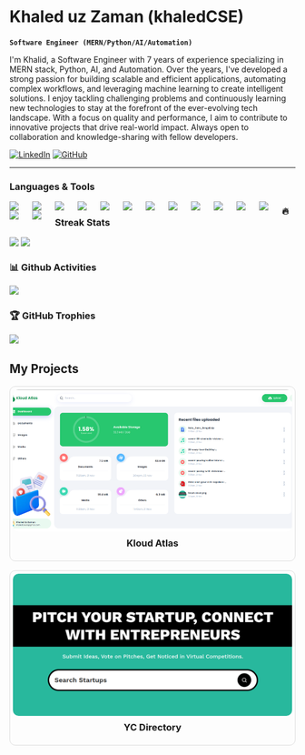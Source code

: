 # Khaled uz Zaman (khaledCSE)

**`Software Engineer (MERN/Python/AI/Automation)`**

I'm Khalid, a Software Engineer with 7 years of experience specializing in MERN stack, Python, AI, and Automation. Over the years, I've developed a strong passion for building scalable and efficient applications, automating complex workflows, and leveraging machine learning to create intelligent solutions. I enjoy tackling challenging problems and continuously learning new technologies to stay at the forefront of the ever-evolving tech landscape. With a focus on quality and performance, I aim to contribute to innovative projects that drive real-world impact. Always open to collaboration and knowledge-sharing with fellow developers.

<!-- Social icons section -->

[![LinkedIn](https://img.shields.io/badge/LinkedIn-%230077B5.svg?style=for-the-badge&logo=linkedin&logoColor=white)](https://linkedin.com/in/khaledCSE10)
[![GitHub](https://img.shields.io/badge/github-%23121011.svg?style=for-the-badge&logo=github&logoColor=white)](https://github.com/khaledCSE)

<!-- [![](https://visitcount.itsvg.in/api?id=khaledCSE&icon=0&color=0)](https://visitcount.itsvg.in) -->

---

<!--
**khaledCSE/khaledCSE** is a ✨ _special_ ✨ repository because its `README.md` (this file) appears on your GitHub profile.

Here are some ideas to get you started:

- 🔭 I’m currently working on ...
- 🌱 I’m currently learning ...
- 👯 I’m looking to collaborate on ...
- 🤔 I’m looking for help with ...
- 💬 Ask me about ...
- 📫 How to reach me: ...
- 😄 Pronouns: ...
- ⚡ Fun fact: ...
-->

### Languages & Tools

<img align="left" width="30px" style="margin-right: 10px;" src="https://cdn.jsdelivr.net/gh/devicons/devicon@latest/icons/typescript/typescript-original.svg" />
<img align="left" width="30px" style="margin-right: 10px;" src="https://cdn.jsdelivr.net/gh/devicons/devicon@latest/icons/javascript/javascript-original.svg" />
<img align="left" width="30px" style="margin-right: 10px;" src="https://cdn.jsdelivr.net/gh/devicons/devicon@latest/icons/nodejs/nodejs-original.svg" />          
<img align="left" width="30px" style="margin-right: 10px;" src="https://cdn.jsdelivr.net/gh/devicons/devicon@latest/icons/react/react-original.svg" />
<img align="left" width="30px" style="margin-right: 10px;" src="https://cdn.jsdelivr.net/gh/devicons/devicon@latest/icons/nextjs/nextjs-original.svg" />
<img align="left" width="30px" style="margin-right: 10px;" src="https://cdn.jsdelivr.net/gh/devicons/devicon@latest/icons/svelte/svelte-original.svg" />
<img align="left" width="30px" style="margin-right: 10px;" src="https://cdn.jsdelivr.net/gh/devicons/devicon@latest/icons/python/python-original.svg" />
<img align="left" width="30px" style="margin-right: 10px;" src="https://cdn.jsdelivr.net/gh/devicons/devicon@latest/icons/flask/flask-original-wordmark.svg" />
<img align="left" width="30px" style="margin-right: 10px;" src="https://cdn.jsdelivr.net/gh/devicons/devicon@latest/icons/opencv/opencv-original-wordmark.svg" />
<img align="left" width="30px" style="margin-right: 10px;" src="https://cdn.jsdelivr.net/gh/devicons/devicon@latest/icons/amazonwebservices/amazonwebservices-plain-wordmark.svg" />
<img align="left" width="30px" style="margin-right: 10px;" src="https://cdn.jsdelivr.net/gh/devicons/devicon@latest/icons/azure/azure-original.svg" />
<img align="left" width="30px" style="margin-right: 10px;" src="https://cdn.jsdelivr.net/gh/devicons/devicon@latest/icons/azuresqldatabase/azuresqldatabase-original.svg" />
<img align="left" width="30px" style="margin-right: 10px;" src="https://cdn.jsdelivr.net/gh/devicons/devicon@latest/icons/mongodb/mongodb-original-wordmark.svg" />
<img align="left" width="30px" style="margin-right: 10px;" src="https://cdn.jsdelivr.net/gh/devicons/devicon@latest/icons/archlinux/archlinux-original.svg" />

### 🔥 Streak Stats

![](https://github-readme-streak-stats.herokuapp.com/?user=khaledCSE&theme=panda&hide_border=false)
![](https://github-readme-stats.vercel.app/api?username=khaledCSE&theme=panda&hide_border=false&include_all_commits=true&count_private=true)

### 📊 Github Activities

![](https://github-readme-stats.vercel.app/api/top-langs/?username=khaledCSE&theme=panda&hide_border=false&include_all_commits=true&count_private=true&layout=compact)

### 🏆 GitHub Trophies

![](https://github-profile-trophy.vercel.app/?username=khaledCSE&theme=panda&no-frame=false&no-bg=true&margin-w=4)

## My Projects

<div style="display: flex; flex-wrap: wrap; gap: 1rem;">
  <a href="https://kloud-atlas.vercel.app/sign-in" target="_blank" style="text-decoration: none; color: inherit;">
      <div style="border: 1px solid #ddd; padding: 5px; text-align: center; border-radius: 10px; display: flex; flex-direction: column; align-items: center;">
        <img src="https://github.com/khaledCSE/kloud-atlas/raw/main/public/docs/dashboard.png?raw=true" alt="Project 1" style="width: 500px; height: 250px; object-fit: cover; border-radius: 10px;">
        <h3 style="margin-top: 10px;">Kloud Atlas</h3>
      </div>
  </a>
  <a href="https://yc-directory-blond.vercel.app/" target="_blank" style="text-decoration: none; color: inherit;">
      <div style="border: 1px solid #ddd; padding: 5px; text-align: center; border-radius: 10px; display: flex; flex-direction: column; align-items: center;">
        <img src="https://github.com/khaledCSE/yc-directory/raw/main/public/cover.png?raw=true" alt="Project 1" style="width: 500px; height: 250px; object-fit: cover; border-radius: 10px;">
        <h3 style="margin-top: 10px;">YC Directory</h3>
      </div>
  </a>
</div>
